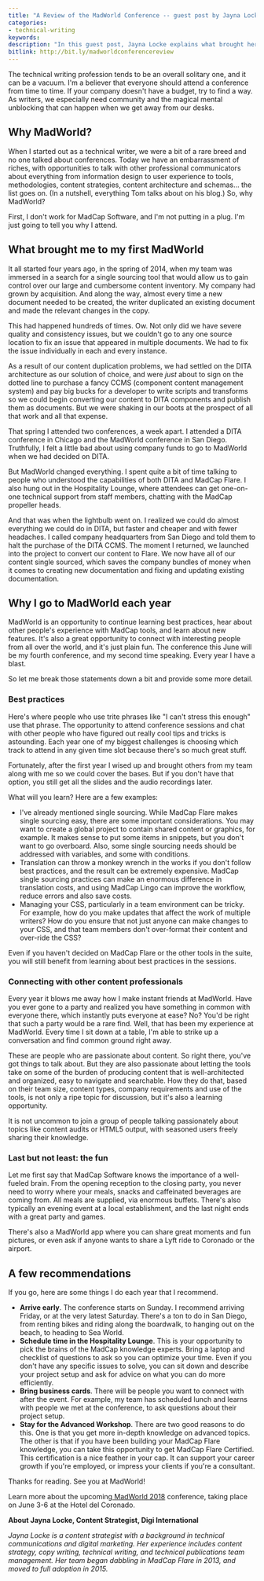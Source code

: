 ```yaml
---
title: "A Review of the MadWorld Conference -- guest post by Jayna Locke"
categories:
- technical-writing
keywords:
description: "In this guest post, Jayna Locke explains what brought her to the <a href='https://www.madcapsoftware.com/conference/madworld-2018/'>MadWorld Conference</a> the first time and what keeps her returning. She describes the main reasons for attending, tips for getting the most out of the conference, best practices, and more. The MadWorld Conference takes place June 3-6, 2018 in San Diego, California."
bitlink: http://bit.ly/madworldconferencereview
---
```


The technical writing profession tends to be an overall solitary one, and it can be a vacuum. I'm a believer that everyone should attend a conference from time to time. If your company doesn't have a budget, try to find a way. As writers, we especially need community and the magical mental unblocking that can happen when we get away from our desks.

## Why MadWorld?

When I started out as a technical writer, we were a bit of a rare breed and no one talked about conferences. Today we have an embarrassment of riches, with opportunities to talk with other professional communicators about everything from information design to user experience to tools, methodologies, content strategies, content architecture and schemas… the list goes on. (In a nutshell, everything Tom talks about on his blog.) So, why MadWorld?

First, I don't work for MadCap Software, and I'm not putting in a plug. I'm just going to tell you why I attend.

## What brought me to my first MadWorld

It all started four years ago, in the spring of 2014, when my team was immersed in a search for a single sourcing tool that would allow us to gain control over our large and cumbersome content inventory. My company had grown by acquisition. And along the way, almost every time a new document needed to be created, the writer duplicated an existing document and made the relevant changes in the copy.

This had happened hundreds of times. Ow. Not only did we have severe quality and consistency issues, but we couldn't go to any one source location to fix an issue that appeared in multiple documents. We had to fix the issue individually in each and every instance.

As a result of our content duplication problems, we had settled on the DITA architecture as our solution of choice, and were _just_ about to sign on the dotted line to purchase a fancy CCMS (component content management system) and pay big bucks for a developer to write scripts and transforms so we could begin converting our content to DITA components and publish them as documents. But we were shaking in our boots at the prospect of all that work and all that expense.

That spring I attended two conferences, a week apart. I attended a DITA conference in Chicago and the MadWorld conference in San Diego. Truthfully, I felt a little bad about using company funds to go to MadWorld when we had decided on DITA.

But MadWorld changed everything. I spent quite a bit of time talking to people who understood the capabilities of both DITA and MadCap Flare. I also hung out in the Hospitality Lounge, where attendees can get one-on-one technical support from staff members, chatting with the MadCap propeller heads.

And that was when the lightbulb went on. I realized we could do almost everything we could do in DITA, but faster and cheaper and with fewer headaches. I called company headquarters from San Diego and told them to halt the purchase of the DITA CCMS. The moment I returned, we launched into the project to convert our content to Flare. We now have all of our content single sourced, which saves the company bundles of money when it comes to creating new documentation and fixing and updating existing documentation.

## Why I go to MadWorld each year

MadWorld is an opportunity to continue learning best practices, hear about other people's experience with MadCap tools, and learn about new features. It's also a great opportunity to connect with interesting people from all over the world, and it's just plain fun. The conference this June will be my fourth conference, and my second time speaking. Every year I have a blast.

So let me break those statements down a bit and provide some more detail.

### Best practices

Here's where people who use trite phrases like "I can't stress this enough" use that phrase. The opportunity to attend conference sessions and chat with other people who have figured out really cool tips and tricks is astounding. Each year one of my biggest challenges is choosing which track to attend in any given time slot because there's so much great stuff.

Fortunately, after the first year I wised up and brought others from my team along with me so we could cover the bases. But if you don't have that option, you still get all the slides and the audio recordings later.

What will you learn? Here are a few examples:

*   I've already mentioned single sourcing. While MadCap Flare makes single sourcing easy, there are some important considerations. You may want to create a global project to contain shared content or graphics, for example. It makes sense to put some items in snippets, but you don't want to go overboard. Also, some single sourcing needs should be addressed with variables, and some with conditions.
*   Translation can throw a monkey wrench in the works if you don't follow best practices, and the result can be extremely expensive. MadCap single sourcing practices can make an enormous difference in translation costs, and using MadCap Lingo can improve the workflow, reduce errors and also save costs.
*   Managing your CSS, particularly in a team environment can be tricky. For example, how do you make updates that affect the work of multiple writers? How do you ensure that not just anyone can make changes to your CSS, and that team members don't over-format their content and over-ride the CSS?

Even if you haven't decided on MadCap Flare or the other tools in the suite, you will still benefit from learning about best practices in the sessions.

### Connecting with other content professionals

Every year it blows me away how I make instant friends at MadWorld. Have you ever gone to a party and realized you have something in common with everyone there, which instantly puts everyone at ease? No? You'd be right that such a party would be a rare find. Well, that has been my experience at MadWorld. Every time I sit down at a table, I'm able to strike up a conversation and find common ground right away.

These are people who are passionate about content. So right there, you've got things to talk about. But they are also passionate about letting the tools take on some of the burden of producing content that is well-architected and organized, easy to navigate and searchable. How they do that, based on their team size, content types, company requirements and use of the tools, is not only a ripe topic for discussion, but it's also a learning opportunity.

It is not uncommon to join a group of people talking passionately about topics like content audits or HTML5 output, with seasoned users freely sharing their knowledge.

### Last but not least: the fun

Let me first say that MadCap Software knows the importance of a well-fueled brain. From the opening reception to the closing party, you never need to worry where your meals, snacks and caffeinated beverages are coming from. All meals are supplied, via enormous buffets. There's also typically an evening event at a local establishment, and the last night ends with a great party and games.

There's also a MadWorld app where you can share great moments and fun pictures, or even ask if anyone wants to share a Lyft ride to Coronado or the airport.

## A few recommendations

If you go, here are some things I do each year that I recommend.

*   **Arrive early**. The conference starts on Sunday. I recommend arriving Friday, or at the very latest Saturday. There's a ton to do in San Diego, from renting bikes and riding along the boardwalk, to hanging out on the beach, to heading to Sea World.
*   **Schedule time in the Hospitality Lounge**. This is your opportunity to pick the brains of the MadCap knowledge experts. Bring a laptop and checklist of questions to ask so you can optimize your time. Even if you don't have any specific issues to solve, you can sit down and describe your project setup and ask for advice on what you can do more efficiently.
*   **Bring business cards**. There will be people you want to connect with after the event. For example, my team has scheduled lunch and learns with people we met at the conference, to ask questions about their project setup.
*   **Stay for the Advanced Workshop**. There are two good reasons to do this. One is that you get more in-depth knowledge on advanced topics. The other is that if you have been building your MadCap Flare knowledge, you can take this opportunity to get MadCap Flare Certified. This certification is a nice feather in your cap. It can support your career growth if you're employed, or impress your clients if you're a consultant.

Thanks for reading. See you at MadWorld!

Learn more about the upcoming[ MadWorld 2018](https://www.madcapsoftware.com/conference/madworld-2018/) conference, taking place on June 3-6 at the Hotel del Coronado.

**About Jayna Locke, Content Strategist, Digi International**

_Jayna Locke is a content strategist with a background in technical communications and digital marketing. Her experience includes content strategy, copy writing, technical writing, and technical publications team management. Her team began dabbling in MadCap Flare in 2013, and moved to full adoption in 2015._
